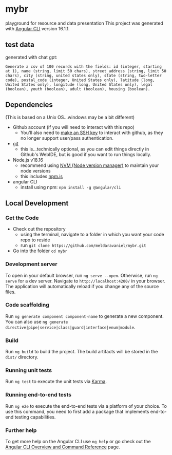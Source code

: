 # mybr

playground for resource and data presentation
This project was generated with [Angular CLI](https://github.com/angular/angular-cli) version 16.1.1.

## test data

generated with chat gpt:

```
Generate a csv of 100 records with the fields: id (integer, starting at 1), name (string, limit 50 chars), street_address (string, limit 50 chars), city (string, united states only), state (string, two-letter code), postal_code (integer, United States only), latitude (long, United States only), longitude (long, United States only), legal (boolean), youth (boolean), adult (boolean), housing (boolean).
```

## Dependencies

(This is based on a Unix OS...windows may be a bit different)

* Github account (if you will need to interact with this repo)
    * You'll also need to [make an SSH key](https://docs.github.com/en/authentication/connecting-to-github-with-ssh) to interact with github, as they no longer support user/pass authentication.
* [git](https://git-scm.com/book/en/v2/Getting-Started-Installing-Git)
    * this is...technically optional, as you can edit things directly in Github's WebIDE, but is good if you want to run things locally.
* Node.js v18.16
    * recommend using [NVM (Node version manager)](https://github.com/nvm-sh/nvm#installing-and-updating) to maintain your node versions
    * this includes [npm.js](https://docs.npmjs.com/downloading-and-installing-node-js-and-npm)
* angular CLI
    * install using npm: `npm install -g @angular/cli`

## Local Development

### Get the Code 

* Check out the repository
    * using the terminal, navigate to a folder in which you want your code repo to reside
    * run `git clone https://github.com/meldaravaniel/mybr.git`
* Go into the folder `cd mybr`

### Development server

To open in your default browser, run `ng serve --open`.  Otherwise, run `ng serve` for a dev server. Navigate to `http://localhost:4200/` in your browser. The application will automatically reload if you change any of the source files.

### Code scaffolding

Run `ng generate component component-name` to generate a new component. You can also use `ng generate directive|pipe|service|class|guard|interface|enum|module`.

### Build

Run `ng build` to build the project. The build artifacts will be stored in the `dist/` directory.

### Running unit tests

Run `ng test` to execute the unit tests via [Karma](https://karma-runner.github.io).

### Running end-to-end tests

Run `ng e2e` to execute the end-to-end tests via a platform of your choice. To use this command, you need to first add a package that implements end-to-end testing capabilities.

### Further help

To get more help on the Angular CLI use `ng help` or go check out the [Angular CLI Overview and Command Reference](https://angular.io/cli) page.
